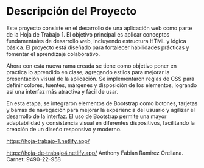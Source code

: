 # Descripción del Proyecto

Este proyecto consiste en el desarrollo de una aplicación web como parte de la Hoja de Trabajo 1. El objetivo principal es aplicar conceptos fundamentales de desarrollo web, incluyendo estructura HTML y lógica básica. El proyecto está diseñado para fortalecer habilidades prácticas y fomentar el aprendizaje colaborativo.

Ahora con esta nueva rama creada se tiene como objetivo poner en practica lo
aprendido en clase, agregando estilos para mejorar la presentación visual de la aplicación. Se implementaron reglas de CSS para definir colores, fuentes, márgenes y disposición de los elementos, logrando así una interfaz más atractiva y fácil de usar.

En esta etapa, se integraron elementos de Bootstrap como botones, tarjetas y barras de navegación para mejorar la experiencia del usuario y agilizar el desarrollo de la interfaz. El uso de Bootstrap permite una mayor adaptabilidad y consistencia visual en diferentes dispositivos, facilitando la creación de un diseño responsivo y moderno.

https://hoja-trabajo-1.netlify.app/

https://hoja-de-trabajo4.netlify.app/
Anthony Fabian Ramirez Orellana. Carnet: 9490-22-958